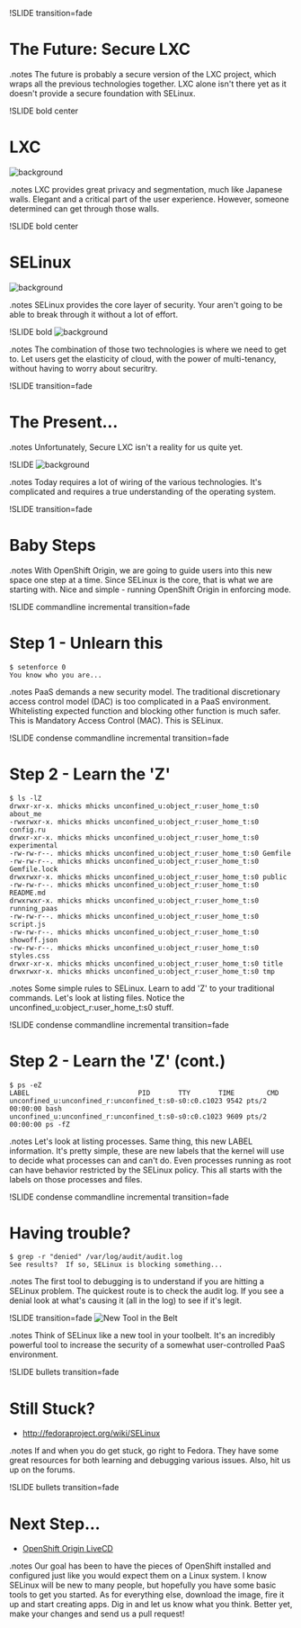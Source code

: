 !SLIDE transition=fade
# The Future: Secure LXC

.notes The future is probably a secure version of the LXC project, which wraps
all the previous technologies together.  LXC alone isn't there yet as it
doesn't provide a secure foundation with SELinux.

!SLIDE bold center
# LXC
![background](japanese_walls.png)

.notes LXC provides great privacy and segmentation, much like Japanese walls.
Elegant and a critical part of the user experience.  However, someone determined
can get through those walls.

!SLIDE bold center
# SELinux
![background](norad.png)

.notes SELinux provides the core layer of security.  Your aren't going to be
able to break through it without a lot of effort.

!SLIDE bold
![background](cloud.png)

.notes The combination of those two technologies is where we need to get to.
Let users get the elasticity of cloud, with the power of multi-tenancy, without
having to worry about securitry.

!SLIDE transition=fade
# The Present... 

.notes Unfortunately, Secure LXC isn't a reality for us quite yet.

!SLIDE
![background](wires.jpg)

.notes Today requires a lot of wiring of the various technologies.  It's
complicated and requires a true understanding of the operating system.

!SLIDE transition=fade
# Baby Steps

.notes With OpenShift Origin, we are going to guide users into this new space
one step at a time.  Since SELinux is the core, that is what we are starting
with.  Nice and simple - running OpenShift Origin in enforcing mode.

!SLIDE commandline incremental transition=fade
# Step 1 - Unlearn this

	$ setenforce 0
	You know who you are...

.notes PaaS demands a new security model.  The traditional discretionary access
control model (DAC) is too complicated in a PaaS environment.  Whitelisting
expected function and blocking other function is much safer.  This is Mandatory
Access Control (MAC).  This is SELinux.


!SLIDE condense commandline incremental transition=fade
# Step 2 - Learn the 'Z'

	$ ls -lZ
	drwxr-xr-x. mhicks mhicks unconfined_u:object_r:user_home_t:s0 about_me
	-rwxrwxr-x. mhicks mhicks unconfined_u:object_r:user_home_t:s0 config.ru
	drwxr-xr-x. mhicks mhicks unconfined_u:object_r:user_home_t:s0 experimental
	-rw-rw-r--. mhicks mhicks unconfined_u:object_r:user_home_t:s0 Gemfile
	-rw-rw-r--. mhicks mhicks unconfined_u:object_r:user_home_t:s0 Gemfile.lock
	drwxrwxr-x. mhicks mhicks unconfined_u:object_r:user_home_t:s0 public
	-rw-rw-r--. mhicks mhicks unconfined_u:object_r:user_home_t:s0 README.md
	drwxrwxr-x. mhicks mhicks unconfined_u:object_r:user_home_t:s0 running_paas
	-rw-rw-r--. mhicks mhicks unconfined_u:object_r:user_home_t:s0 script.js
	-rw-rw-r--. mhicks mhicks unconfined_u:object_r:user_home_t:s0 showoff.json
	-rw-rw-r--. mhicks mhicks unconfined_u:object_r:user_home_t:s0 styles.css
	drwxr-xr-x. mhicks mhicks unconfined_u:object_r:user_home_t:s0 title
	drwxrwxr-x. mhicks mhicks unconfined_u:object_r:user_home_t:s0 tmp

.notes Some simple rules to SELinux.  Learn to add 'Z' to your traditional
commands.  Let's look at listing files.  Notice the
unconfined_u:object_r:user_home_t:s0 stuff.

!SLIDE condense commandline incremental transition=fade
# Step 2 - Learn the 'Z' (cont.)

	$ ps -eZ
	LABEL                           PID       TTY       TIME        CMD
	unconfined_u:unconfined_r:unconfined_t:s0-s0:c0.c1023 9542 pts/2 00:00:00 bash
	unconfined_u:unconfined_r:unconfined_t:s0-s0:c0.c1023 9609 pts/2 00:00:00 ps -fZ

.notes Let's look at listing processes.  Same thing, this new LABEL
information.  It's pretty simple, these are new labels that the kernel will use
to decide what processes can and can't do.  Even processes running as root can
have behavior restricted by the SELinux policy.  This all starts with the
labels on those processes and files.

!SLIDE condense commandline incremental transition=fade
# Having trouble?

	$ grep -r "denied" /var/log/audit/audit.log
	See results?  If so, SELinux is blocking something...

.notes The first tool to debugging is to understand if you are hitting a
SELinux problem.  The quickest route is to check the audit log.  If you see a
denial look at what's causing it (all in the log) to see if it's legit.

!SLIDE transition=fade
![New Tool in the Belt](toolbelt.jpg)

.notes Think of SELinux like a new tool in your toolbelt.  It's an incredibly
powerful tool to increase the security of a somewhat user-controlled PaaS
environment.

!SLIDE bullets transition=fade
# Still Stuck?

* <http://fedoraproject.org/wiki/SELinux>

.notes If and when you do get stuck, go right to Fedora.  They have some great
resources for both learning and debugging various issues.  Also, hit us up on
the forums.

!SLIDE bullets transition=fade
# Next Step...

* [OpenShift Origin LiveCD](http://openshift.redhat.com/community/)

.notes Our goal has been to have the pieces of OpenShift installed and
configured just like you would expect them on a Linux system.  I know SELinux
will be new to many people, but hopefully you have some basic tools to get you
started.  As for everything else, download the image, fire it up and start
creating apps.  Dig in and let us know what you think.  Better yet, make your
changes and send us a pull request!
